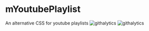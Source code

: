 mYoutubePlaylist
================

An alternative CSS for youtube playlists
![githalytics](https://cruel-carlota.pagodabox.com/724254225def824d37b98354956aed89)
![githalytics](https://githalytics.local/724254225def824d37b98354956aed89)